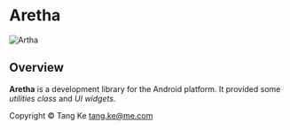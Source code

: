 # Aretha

![Artha](https://github.com/TangKe/Aretha/wiki/images/logo.png)

## Overview

**Aretha** is a development library for the Android platform. It provided some *utilities class* and *UI widgets*.

Copyright © Tang Ke <tang.ke@me.com>
